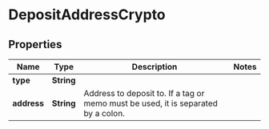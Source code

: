 

# DepositAddressCrypto

## Properties

Name | Type | Description | Notes
------------ | ------------- | ------------- | -------------
**type** | **String** |  | 
**address** | **String** | Address to deposit to. If a tag or memo must be used, it is separated by a colon. | 




